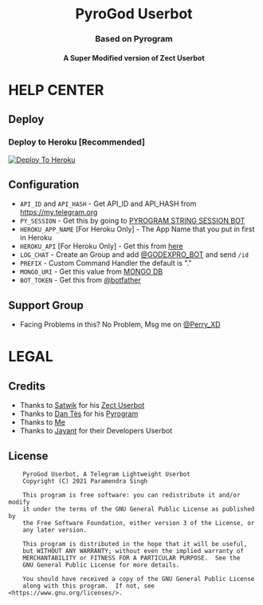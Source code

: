 <h1 align="center"><b>PyroGod Userbot</b></h1>
<h3 align="center"><b>Based on Pyrogram</b></h3>
<h4 align="center"><b>A Super Modified version of Zect Userbot</b></h4>

# HELP CENTER
## Deploy

### Deploy to Heroku [Recommended]
[![Deploy To Heroku](https://www.herokucdn.com/deploy/button.svg)](https://dashboard.heroku.com/new?template=https://github.com/Perry-xD/PyroGod)



## Configuration
- `API_ID` and `API_HASH` - Get API_ID and API_HASH from https://my.telegram.org
- `PY_SESSION` - Get this by going to [PYROGRAM STRING SESSION BOT](https://telegram.me/genStr_Bot)
- `HEROKU_APP_NAME` [For Heroku Only] - The App Name that you put in first in Heroku
- `HEROKU_API` [For Heroku Only] - Get this from [here](https://dashboard.heroku.com/account)
- `LOG_CHAT` - Create an Group and add [@GODEXPRO_BOT](https://telegram.me/GODEXPRO_BOT) and send `/id`
- `PREFIX` - Custom Command Handler the default is "."
- `MONGO_URI` - Get this value from [MONGO DB](https://www.mongodb.com/cloud/atlas/signup)
- `BOT_TOKEN` - Get this from [@botfather](https://t.me/botfather)
## Support Group
- Facing Problems in this? No Problem, Msg me on [@Perry_XD](https://telegram.me/Perry_XD)

# LEGAL
## Credits
- Thanks to [Satwik](https://github.com/okay-retard) for his [Zect Userbot](https://github.com/okay-retard/ZectUserbot)
- Thanks to [Dan Tès](https://github.com/delivrance) for his [Pyrogram](https://docs.pyrogram.org)
- Thanks to [Me](https://github.com/GODBOYX)
- Thanks to [Jayant](https://t.me/jayantkageri) for their Developers Userbot
## License
```
    PyroGod Userbot, A Telegram Lightweight Userbot
    Copyright (C) 2021 Paramendra Singh

    This program is free software: you can redistribute it and/or modify
    it under the terms of the GNU General Public License as published by
    the Free Software Foundation, either version 3 of the License, or
    any later version.

    This program is distributed in the hope that it will be useful,
    but WITHOUT ANY WARRANTY; without even the implied warranty of
    MERCHANTABILITY or FITNESS FOR A PARTICULAR PURPOSE.  See the
    GNU General Public License for more details.

    You should have received a copy of the GNU General Public License
    along with this program.  If not, see <https://www.gnu.org/licenses/>.
````
